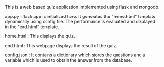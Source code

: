 This is a web based quiz application implemented using flask and mongodb.


app.py : 
	flask app is initialised here. It generates the "home.html" template dynamically using config file. The performance is evaluated and displayed in the "end.html" template. 

home.html : 
	This displays the quiz.

end.html : 
	This webpage displays the result of the quiz.

config.json : 
	It contains a dictionary which stores the questions and a variable which is used to obtain the answer from the database.
